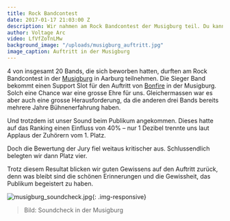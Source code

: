 ```yaml
---
title: Rock Bandcontest
date: 2017-01-17 21:03:00 Z
description: Wir nahmen am Rock Bandcontest der Musigburg teil. Du kannst den ganzen Gig hier anschauen.
author: Voltage Arc
video: LfVfZoTnLMw
background_image: "/uploads/musigburg_auftritt.jpg"
image_caption: Auftritt in der Musigburg
---
```


4 von insgesamt 20 Bands, die sich beworben hatten, durften am Rock Bandcontest in der [Musigburg](http://www.musigburg.ch) in Aarburg teilnehmen. Die Sieger Band bekommt einen Support Slot für den Auftritt von [Bonfire](http://www.bonfire.de/) in der Musigburg. Solch eine Chance war eine grosse Ehre für uns. Gleichermassen war es aber auch eine grosse Herausforderung, da die anderen drei Bands bereits mehrere Jahre Bühnenerfahrung haben.

Und trotzdem ist unser Sound beim Publikum angekommen. Dieses hatte auf das Ranking einen Einfluss von 40% – nur 1 Dezibel trennte uns laut Applaus der Zuhörern vom 1. Platz.

Doch die Bewertung der Jury fiel weitaus kritischer aus. Schlussendlich belegten wir dann Platz vier. 

Trotz diesem Resultat blicken wir guten Gewissens auf den Auftritt zurück, denn was bleibt sind die schönen Erinnerungen und die Gewissheit, das Publikum begeistert zu haben.

![musigburg_soundcheck.jpg](/uploads/musigburg_soundcheck.jpg){: .img-responsive}

> Bild: Soundcheck in der Musigburg
